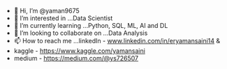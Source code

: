 - 👋 Hi, I’m @yaman9675
- 👀 I’m interested in ...Data Scientist
- 🌱 I’m currently learning ...Python, SQL, ML, AI and DL
- 💞️ I’m looking to collaborate on ...Data Analysis
- 📫 How to reach me ...linkedIn - www.linkedin.com/in/eryamansaini14 &
- kaggle - https://www.kaggle.com/yamansaini
- medium - https://medium.com/@ys726507

<!---
yaman9675/yaman9675 is a ✨ special ✨ repository because its `README.md` (this file) appears on your GitHub profile.
You can click the Preview link to take a look at your changes.
--->

